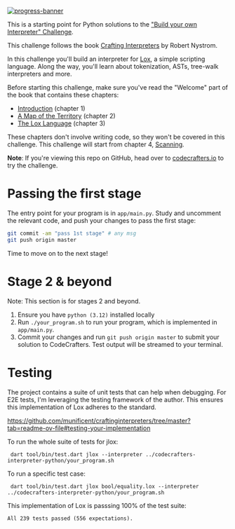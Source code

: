 [![progress-banner](https://backend.codecrafters.io/progress/interpreter/077adc84-4eb3-4509-8686-1cf707b11741)](https://app.codecrafters.io/users/codecrafters-bot?r=2qF)

This is a starting point for Python solutions to the
["Build your own Interpreter" Challenge](https://app.codecrafters.io/courses/interpreter/overview).

This challenge follows the book
[Crafting Interpreters](https://craftinginterpreters.com/) by Robert Nystrom.

In this challenge you'll build an interpreter for
[Lox](https://craftinginterpreters.com/the-lox-language.html), a simple
scripting language. Along the way, you'll learn about tokenization, ASTs,
tree-walk interpreters and more.

Before starting this challenge, make sure you've read the "Welcome" part of the
book that contains these chapters:

- [Introduction](https://craftinginterpreters.com/introduction.html) (chapter 1)
- [A Map of the Territory](https://craftinginterpreters.com/a-map-of-the-territory.html)
  (chapter 2)
- [The Lox Language](https://craftinginterpreters.com/the-lox-language.html)
  (chapter 3)

These chapters don't involve writing code, so they won't be covered in this
challenge. This challenge will start from chapter 4,
[Scanning](https://craftinginterpreters.com/scanning.html).

**Note**: If you're viewing this repo on GitHub, head over to
[codecrafters.io](https://codecrafters.io) to try the challenge.

# Passing the first stage

The entry point for your program is in `app/main.py`. Study and uncomment the
relevant code, and push your changes to pass the first stage:

```sh
git commit -am "pass 1st stage" # any msg
git push origin master
```

Time to move on to the next stage!

# Stage 2 & beyond

Note: This section is for stages 2 and beyond.

1. Ensure you have `python (3.12)` installed locally
2. Run `./your_program.sh` to run your program, which is implemented in
   `app/main.py`.
3. Commit your changes and run `git push origin master` to submit your solution
   to CodeCrafters. Test output will be streamed to your terminal.

# Testing

The project contains a suite of unit tests that can help when debugging. For E2E tests, I'm leveraging the testing framework of the author. This ensures this implementation of Lox adheres to the standard.

https://github.com/munificent/craftinginterpreters/tree/master?tab=readme-ov-file#testing-your-implementation

To run the whole suite of tests for jlox:
```
 dart tool/bin/test.dart jlox --interpreter ../codecrafters-interpreter-python/your_program.sh
 ```

To run a specific test case:
```shell
 dart tool/bin/test.dart jlox bool/equality.lox --interpreter ../codecrafters-interpreter-python/your_program.sh
 ```

 This implementation of Lox is passsing 100% of the test suite:
 ```shell
 All 239 tests passed (556 expectations).
 ```